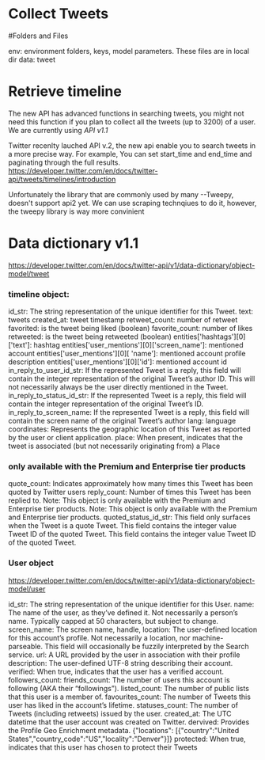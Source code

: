 # Collect Tweets

#Folders and Files

env: environment folders, keys, model parameters. These files are in local dir
data: tweet 

# Retrieve timeline

The new API has advanced functions in searching tweets, you might not need this function if you plan to collect all the tweets (up to 3200) of a user. We are currently using *API v1.1*

Twitter recenlty lauched API v.2, the new api enable you to search tweets in a more precise way. For example, You can set  start_time and end_time and paginating through the full results.
https://developer.twitter.com/en/docs/twitter-api/tweets/timelines/introduction 

Unfortunately the library that are commonly used by many --Tweepy, doesn't support api2 yet. We can use scraping technqiues to do it, however, the tweepy library is way more convinient 


# Data dictionary v1.1
https://developer.twitter.com/en/docs/twitter-api/v1/data-dictionary/object-model/tweet

### timeline object:
id_str: The string representation of the unique identifier for this Tweet.
text: tweets
created_at: tweet timestamp 
retweet_count: number of retweet
favorited: is the tweet being liked (boolean)
favorite_count: number of likes
retweeted: is the tweet being retweeted (boolean)
entities['hashtags'][0]['text']: hashtag
entities['user_mentions'][0]['screen_name']: mentioned account
entities['user_mentions'][0][ 'name']: mentioned account profile description
entities['user_mentions'][0]['id']: mentioned account id
in_reply_to_user_id_str: If the represented Tweet is a reply, this field will contain the integer representation of the original Tweet’s author ID. This will not necessarily always be the user directly mentioned in the Tweet.
in_reply_to_status_id_str: If the represented Tweet is a reply, this field will contain the integer representation of the original Tweet’s ID.
in_reply_to_screen_name: If the represented Tweet is a reply, this field will contain the screen name of the original Tweet’s author
lang: language
coordinates: Represents the geographic location of this Tweet as reported by the user or client application. 
place: When present, indicates that the tweet is associated (but not necessarily originating from) a Place 


### only available with the Premium and Enterprise tier products
quote_count: Indicates approximately how many times this Tweet has been quoted by Twitter users
reply_count: Number of times this Tweet has been replied to. Note: This object is only available with the Premium and Enterprise tier products. Note: This object is only available with the Premium and Enterprise tier products.
quoted_status_id_str: This field only surfaces when the Tweet is a quote Tweet. This field contains the integer value Tweet ID of the quoted Tweet. This field contains the integer value Tweet ID of the quoted Tweet. 


### User object
https://developer.twitter.com/en/docs/twitter-api/v1/data-dictionary/object-model/user

id_str: The string representation of the unique identifier for this User.
name: The name of the user, as they’ve defined it. Not necessarily a person’s name. Typically capped at 50 characters, but subject to change. 
screen_name: The screen name, handle, 
location: The user-defined location for this account’s profile. Not necessarily a location, nor machine-parseable. This field will occasionally be fuzzily interpreted by the Search service.
url: A URL provided by the user in association with their profile
description: The user-defined UTF-8 string describing their account.
verified: When true, indicates that the user has a verified account. 
followers_count:
friends_count: The number of users this account is following (AKA their “followings”).
listed_count: The number of public lists that this user is a member of.
favourites_count: The number of Tweets this user has liked in the account’s lifetime.
statuses_count: The number of Tweets (including retweets) issued by the user.
created_at: The UTC datetime that the user account was created on Twitter.
dervived: Provides the Profile Geo Enrichment metadata. {"locations": [{"country":"United States","country_code":"US","locality":"Denver"}]}
protected: When true, indicates that this user has chosen to protect their Tweets




